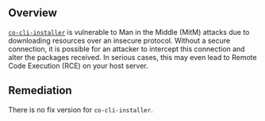 ## Overview
[`co-cli-installer`](https://www.npmjs.com/package/co-cli-installer) is vulnerable to Man in the Middle (MitM) attacks due to downloading resources over an insecure protocol. Without a secure connection, it is possible for an attacker to intercept this connection and alter the packages received. In serious cases, this may even lead to Remote Code Execution (RCE) on your host server.

## Remediation
There is no fix version for `co-cli-installer`.
